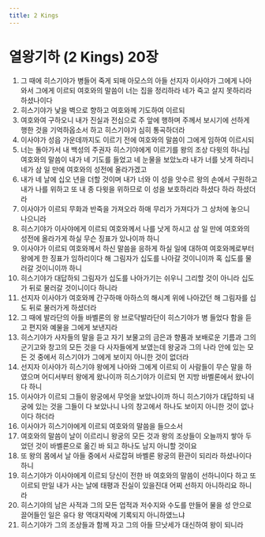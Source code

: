 ```yaml
---
title: 2 Kings
---
```


# 열왕기하 (2 Kings) 20장
1. 그 때에 히스기야가 병들어 죽게 되매 아모스의 아들 선지자 이사야가 그에게 나아와서 그에게 이르되 여호와의 말씀이 너는 집을 정리하라 네가 죽고 살지 못하리라 하셨나이다
1. 히스기야가 낯을 벽으로 향하고 여호와께 기도하여 이르되
1. 여호와여 구하오니 내가 진실과 전심으로 주 앞에 행하며 주께서 보시기에 선하게 행한 것을 기억하옵소서 하고 히스기야가 심히 통곡하더라
1. 이사야가 성읍 가운데까지도 이르기 전에 여호와의 말씀이 그에게 임하여 이르시되
1. 너는 돌아가서 내 백성의 주권자 히스기야에게 이르기를 왕의 조상 다윗의 하나님 여호와의 말씀이 내가 네 기도를 들었고 네 눈물을 보았노라 내가 너를 낫게 하리니 네가 삼 일 만에 여호와의 성전에 올라가겠고
1. 내가 네 날에 십오 년을 더할 것이며 내가 너와 이 성을 앗수르 왕의 손에서 구원하고 내가 나를 위하고 또 내 종 다윗을 위하므로 이 성을 보호하리라 하셨다 하라 하셨더라
1. 이사야가 이르되 무화과 반죽을 가져오라 하매 무리가 가져다가 그 상처에 놓으니 나으니라
1. 히스기야가 이사야에게 이르되 여호와께서 나를 낫게 하시고 삼 일 만에 여호와의 성전에 올라가게 하실 무슨 징표가 있나이까 하니
1. 이사야가 이르되 여호와께서 하신 말씀을 응하게 하실 일에 대하여 여호와께로부터 왕에게 한 징표가 임하리이다 해 그림자가 십도를 나아갈 것이니이까 혹 십도를 물러갈 것이니이까 하니
1. 히스기야가 대답하되 그림자가 십도를 나아가기는 쉬우니 그리할 것이 아니라 십도가 뒤로 물러갈 것이니이다 하니라
1. 선지자 이사야가 여호와께 간구하매 아하스의 해시계 위에 나아갔던 해 그림자를 십도 뒤로 물러가게 하셨더라
1. 그 때에 발라단의 아들 바벨론의 왕 브로닥발라단이 히스기야가 병 들었다 함을 듣고 편지와 예물을 그에게 보낸지라
1. 히스기야가 사자들의 말을 듣고 자기 보물고의 금은과 향품과 보배로운 기름과 그의 군기고와 창고의 모든 것을 다 사자들에게 보였는데 왕궁과 그의 나라 안에 있는 모든 것 중에서 히스기야가 그에게 보이지 아니한 것이 없더라
1. 선지자 이사야가 히스기야 왕에게 나아와 그에게 이르되 이 사람들이 무슨 말을 하였으며 어디서부터 왕에게 왔나이까 히스기야가 이르되 먼 지방 바벨론에서 왔나이다 하니
1. 이사야가 이르되 그들이 왕궁에서 무엇을 보았나이까 하니 히스기야가 대답하되 내 궁에 있는 것을 그들이 다 보았나니 나의 창고에서 하나도 보이지 아니한 것이 없나이다 하더라
1. 이사야가 히스기야에게 이르되 여호와의 말씀을 들으소서
1. 여호와의 말씀이 날이 이르리니 왕궁의 모든 것과 왕의 조상들이 오늘까지 쌓아 두었던 것이 바벨론으로 옮긴 바 되고 하나도 남지 아니할 것이요
1. 또 왕의 몸에서 날 아들 중에서 사로잡혀 바벨론 왕궁의 환관이 되리라 하셨나이다 하니
1. 히스기야가 이사야에게 이르되 당신이 전한 바 여호와의 말씀이 선하니이다 하고 또 이르되 만일 내가 사는 날에 태평과 진실이 있을진대 어찌 선하지 아니하리요 하니라
1. 히스기야의 남은 사적과 그의 모든 업적과 저수지와 수도를 만들어 물을 성 안으로 끌어들인 일은 유다 왕 역대지략에 기록되지 아니하였느냐
1. 히스기야가 그의 조상들과 함께 자고 그의 아들 므낫세가 대신하여 왕이 되니라